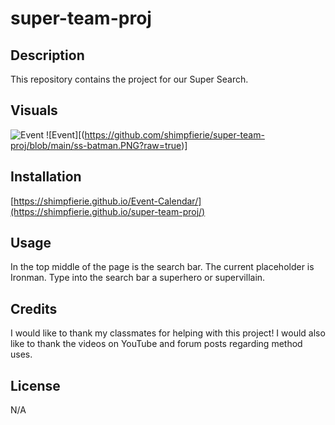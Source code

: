 # super-team-proj

## Description

This repository contains the project for our Super Search.

## Visuals

![Event]([https://github.com/shimpfierie/super-team-proj/blob/main/supersearch.PNG?raw=true)
![Event][(https://github.com/shimpfierie/super-team-proj/blob/main/ss-batman.PNG?raw=true)]

## Installation

[https://shimpfierie.github.io/Event-Calendar/](https://shimpfierie.github.io/super-team-proj/)

## Usage

In the top middle of the page is the search bar. The current placeholder is Ironman. Type into the search bar a superhero or supervillain.

## Credits

I would like to thank my classmates for helping with this project! I would also like to thank the videos on YouTube and forum posts regarding method uses.

## License

N/A
